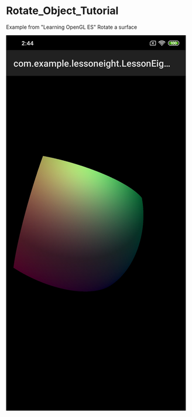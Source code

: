 # Rotate_Object_Tutorial
Example from "Learning OpenGL ES"
Rotate a surface

![Rotate Object](https://github.com/scheninsp/testOpenGL/blob/master/Rotate_Object_Tutorial/rotate_object_tutorial.jpg)
